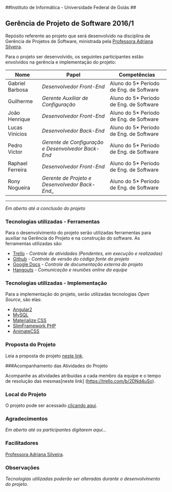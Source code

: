 ##Instituto de Informática - Universidade Federal de Goiás ##
## Gerência de Projeto de Software 2016/1 


Repósito referente ao projeto que será desenvolvido na disciplina de Gerência de Projetos de Software, ministrada pela [Professora Adriana Silveira](mailto:adriana@estrategia.eti.br).

Para o projeto ser desenvolvido, os seguintes participantes estão envolvidos na gerência e implementação do projeto:

Nome             |            Papel           |  Competências
-----------------------------|----------------------------|---------
Gabriel Barbosa   | _Desenvolvedor Front-End_     |  Aluno do 5* Periodo de Eng. de Software
Guilherme  | _Gerente Auxiliar de Configuração_     |  Aluno do 5* Periodo de Eng. de Software
João Henrique  | _Desenvolvedor Front-End_    | Aluno do 5* Periodo de Eng. de Software
Lucas Vinicios   | _Desenvolvedor Back-End_          | Aluno do 5* Periodo de Eng. de Software
Pedro Victor     | _Gerente de Configuração e Desenvolvedor Back-End_   | Aluno do 5* Periodo de Eng. de Software
Raphael Ferreira          | _Desenvolvedor Front-End_   | Aluno do 5* Periodo de Eng. de Software
Rony Nogueira    | _Gerente de Projeto e Desenvolvedor Back-End__ | Aluno do 5* Periodo de Eng. de Software
---------
_Em aberto até a conclusão do projeto_

### Tecnologias utilizadas - Ferramentas

Para o desenvolvimento do projeto serão utilizadas ferramentas para auxiliar na Gerência do Projeto e na construção do software. As ferramentas utilizadas são:

- [Trello](https://trello.com) - _Controle de atividades (Pendentes, em execução e realizadas)_ 
- [Github](https://github.com) - _Controle de versão do código fonte do projeto_
- [Google Docs](https://docs.google.com/) - _Controle de documentação  externa do projeto_
- [Hangouts](https://hangouts.google.com) - _Comunicação e reuniões online da equipe_


### Tecnologias utilizadas - Implementação

Para a implementação do projeto, serão utilizadas tecnologias _Open Source_, são elas:

- [Angular2](https://angular.io/)
- [MySQL](https://www.mysql.com/)
- [Materialize CSS](http://materializecss.com/)
- [SlimFramework PHP](http://www.slimframework.com/)
- [AnimateCSS](https://daneden.github.io/animate.css/)

### Proposta do Projeto

Leia a proposta do projeto [neste link](https://github.com/gabrielbo1/ygg/blob/master/Documentos/Proposta%20YGG.md).

###Acompanhamento das Atividades do Projeto

Acompanhe as atividades atríbuidas a cada membro da equipe e o tempo de resolução das mesmas[neste link] (https://trello.com/b/2DNd4uSo).

### Local do Projeto
O projeto pode ser acessado [clicando aqui](http://ygg.pe.hu/ 'Acessar Site').

### Agradecimentos

_Em aberto até os participantes digitarem aqui..._

### Facilitadores

[Professora Adriana Silveira](mailto:adriana@estrategia.eti.br).


### Observações

_Tecnologias utilizadas poderão ser alteradas durante o desenvolvimento do projeto._

